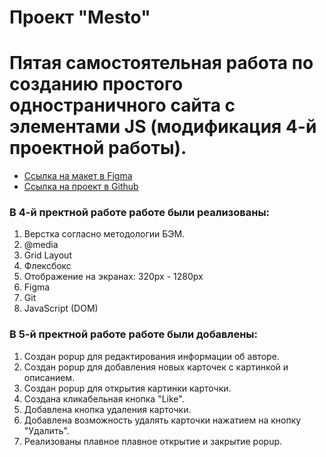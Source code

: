 
# Проект "Mesto"
Пятая самостоятельная работа по созданию простого одностраничного сайта с элементами JS (модификация 4-й проектной работы).
=======

* [Ссылка на макет в Figma](https://www.figma.com/file/StZjf8HnoeLdiXS7dYrLAh/JavaScript.-Sprint-4)
* [Ссылка на проект в Github](https://azhukovalex.github.io/mesto/)

### В 4-й пректной работе работе были реализованы:
1. Верстка согласно методологии БЭМ.
2. @media
3. Grid Layout
4. Флексбокс
5. Отображение на экранах: 320px - 1280px
6. Figma
7. Git
8. JavaScript (DOM)

### В 5-й пректной работе работе были добавлены:
1. Создан popup для редактирования информации об авторе.
2. Создан popup для добавления новых карточек с картинкой и описанием.
3. Создан popup для открытия картинки карточки.
4. Создана кликабельная кнопка "Like".
5. Добавлена кнопка удаления карточки.
6. Добавлена возможность удалять карточки нажатием на кнопку "Удалить".
7. Реализованы плавное плавное открытие и закрытие popup.